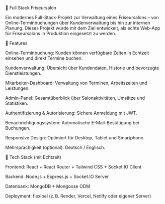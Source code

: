 💈 Full Stack Friseursalon

Ein modernes Full-Stack-Projekt zur Verwaltung eines Friseursalons – von Online-Terminbuchungen über Kundenverwaltung bis hin zur internen Planung.
Dieses Projekt wurde mit dem Ziel entwickelt, als echte Web-App für Friseursalons in Produktion eingesetzt zu werden.

🚀 Features

Online-Terminbuchung: Kunden können verfügbare Zeiten in Echtzeit einsehen und direkt Termine buchen.

Kundenverwaltung: Übersicht über Kundendaten, Historie und bevorzugte Dienstleistungen.

Mitarbeiter-Dashboard: Verwaltung von Terminen, Arbeitszeiten und Leistungen.

Admin-Panel: Gesamtüberblick über Salonaktivitäten, Umsätze und Statistiken.

Authentifizierung & Autorisierung: Sichere Anmeldung mit JWT.

Benachrichtigungssystem: Automatische E-Mail-Bestätigung bei Buchungen.

Responsive Design: Optimiert für Desktop, Tablet und Smartphone.

Mehrsprachigkeit (optional): Deutsch / Englisch.

🧩 Tech Stack (mit Echtzeit)

Frontend: React + React Router + Tailwind CSS + Socket.IO Client

Backend: Node.js + Express.js + Socket.IO Server

Datenbank: MongoDB + Mongoose ODM

Deployment: flexibel (z. B. Render, Vercel, Netlify oder eigener Server)
